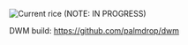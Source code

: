 ![Current rice](https://github.com/palmdrop/dots/blob/master/.github/main.png)
(NOTE: IN PROGRESS)

DWM build: https://github.com/palmdrop/dwm
